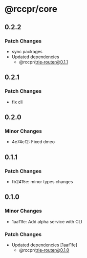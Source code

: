 # @rccpr/core

## 0.2.2

### Patch Changes

- sync packages
- Updated dependencies
  - @rccpr/trie-router@0.1.1

## 0.2.1

### Patch Changes

- fix cli

## 0.2.0

### Minor Changes

- 4e74cf2: Fixed dmeo

## 0.1.1

### Patch Changes

- fb2415e: minor types changes

## 0.1.0

### Minor Changes

- 1aaf1fe: Add alpha service with CLI

### Patch Changes

- Updated dependencies [1aaf1fe]
  - @rccpr/trie-router@0.1.0
